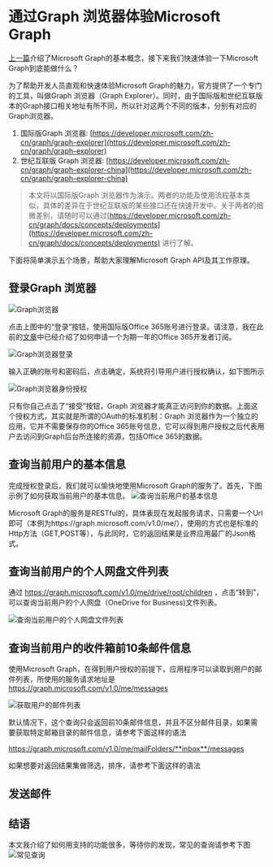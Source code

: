 # 通过Graph 浏览器体验Microsoft Graph

[上一篇](microsoftgraphoverview.md)介绍了Microsoft Graph的基本概念，接下来我们快速体验一下Microsoft Graph到底能做什么？

为了帮助开发人员直观和快速体验Microsoft Graph的魅力，官方提供了一个专门的工具，叫做Graph 浏览器（Graph Explorer）。同时，由于国际版和世纪互联版本的Graph接口相关地址有所不同，所以针对这两个不同的版本，分别有对应的Graph浏览器。

1. 国际版Graph 浏览器: [https://developer.microsoft.com/zh-cn/graph/graph-explorer](https://developer.microsoft.com/zh-cn/graph/graph-explorer)
2. 世纪互联版 Graph 浏览器: [https://developer.microsoft.com/zh-cn/graph/graph-explorer-china](https://developer.microsoft.com/zh-cn/graph/graph-explorer-china)

> 本文将以国际版Graph 浏览器作为演示。两者的功能及使用流程基本类似，具体的差异在于世纪互联版的某些接口还在快速开发中。关于两者的细微差别，请随时可以通过[https://developer.microsoft.com/zh-cn/graph/docs/concepts/deployments](https://developer.microsoft.com/zh-cn/graph/docs/concepts/deployments) 进行了解。

下面将简单演示五个场景，帮助大家理解Microsoft Graph API及其工作原理。

## 登录Graph 浏览器
![Graph浏览器](images/graphexplorer.png)

点击上图中的“登录”按钮，使用国际版Office 365账号进行登录。请注意，我在此前的[文章](office365devenv.md)中已经介绍了如何申请一个为期一年的Office 365开发者订阅。

![Graph浏览器登录](images/graphexplorelogin.PNG)

输入正确的账号和密码后，点击确定，系统将引导用户进行授权确认，如下图所示

![Graph浏览器身份授权](images/graphexplorerauthorization.PNG)

只有你自己点击了“接受”按钮，Graph 浏览器才能真正访问到你的数据。上面这个授权方式，其实就是所谓的OAuth的标准机制：Graph 浏览器作为一个独立的应用，它并不需要保存你的Office 365账号信息，它可以得到用户授权之后代表用户去访问到Graph后台所连接的资源，包括Office 365的数据。


## 查询当前用户的基本信息

完成授权登录后，我们就可以愉快地使用Microsoft Graph的服务了。首先，下图示例了如何获取当前用户的基本信息。
![查询当前用户的基本信息](images/graphexploregetuserinfo.PNG)

Microsoft Graph的服务是RESTful的，具体表现在发起服务请求，只需要一个Url即可（本例为https://graph.microsoft.com/v1.0/me/），使用的方式也是标准的Http方法（GET,POST等），与此同时，它的返回结果是业界应用最广的Json格式。

## 查询当前用户的个人网盘文件列表
通过 https://graph.microsoft.com/v1.0/me/drive/root/children ，点击“转到”，可以查询当前用户的个人网盘（OneDrive for Business)文件列表。

![查询当前用户的个人网盘文件列表](images/graphexplorermyodfb.PNG)


## 查询当前用户的收件箱前10条邮件信息
使用Microsoft Graph，在得到用户授权的前提下，应用程序可以读取到用户的邮件列表，所使用的服务请求地址是 https://graph.microsoft.com/v1.0/me/messages 

![获取用户的邮件列表](images/graphexplorergetusermessages.PNG)

默认情况下，这个查询只会返回前10条邮件信息，并且不区分邮件目录，如果需要获取特定邮箱目录的邮件信息，请参考下面这样的语法

https://graph.microsoft.com/v1.0/me/mailFolders/**inbox**/messages

如果想要对返回结果集做筛选，排序，请参考下面这样的语法


## 发送邮件



## 结语
本文我介绍了如何用支持的功能很多，等待你的发现，常见的查询请参考下图
![常见查询](images/graphexplorerquerysample.png)
